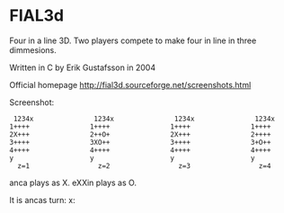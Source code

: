 # FIAL3d
Four in a line 3D. Two players compete to make four in line in three dimmesions.

Written in C by Erik Gustafsson in 2004


Official homepage http://fial3d.sourceforge.net/screenshots.html

Screenshot:

     1234x               1234x               1234x               1234x
    1++++               1++++               1++++               1++++
    2X+++               2++O+               2X+++               2++++
    3++++               3XO++               3++++               3+O++
    4++++               4++++               4++++               4++++
    y                   y                   y                   y
      z=1                 z=2                 z=3                 z=4



anca plays as X. eXXin plays as O.

It is ancas turn:
x:



